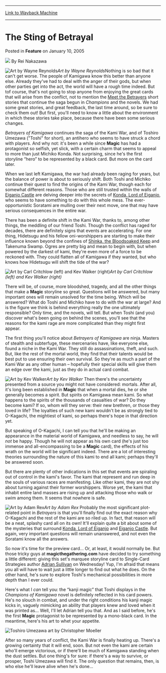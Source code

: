 
---
[Link to Wayback Machine](https://web.archive.org/web/20210429043146/https://magic.wizards.com/en/articles/archive/feature/sting-betrayal-2005-01-10)

[_metadata_:author]:- "Rei Nakazawa"
[_metadata_:description]:- "Art by Wayne ReynoldsNothing is so bad that it can't get worse. The people of Kamigawa know this better than anyone else. Already they've had to deal with the anger of their gods, but when other parties get into the act, the world will have a rough time indeed. But tof course, that's not going to stop anyone from enjoying the great cards that will arise from the conflict, not"
[_metadata_:generator]:- "Drupal 7 (http://drupal.org)"
[_metadata_:node]:- "631401"
[_metadata_:publish_date]:- "2005-01-10"
[_metadata_:source]:- "div-main-content"
[_metadata_:title]:- "The Sting of Betrayal"
[_metadata_:wayback_capture_timestamp]:- "2021-04-29 04:31:46"
[_metadata_:wayback_raw_url]:- "https://web.archive.org/web/20210429043146id_/https://magic.wizards.com/en/articles/archive/feature/sting-betrayal-2005-01-10"
[_metadata_:wayback_url]:- "https://magic.wizards.com/en/articles/archive/feature/sting-betrayal-2005-01-10"
---


The Sting of Betrayal
=====================



 Posted in **Feature**
 on January 10, 2005 






![](https://media.magic.wizards.com/styles/auth_small/public/images/person/authorpic_reinakazawa.jpg)
By Rei Nakazawa











![Art by Wayne Reynolds](https://media.magic.wizards.com/image_legacy_migration/magic/images/mtgcom/fcpics/features/246_1.jpg)*Art by Wayne Reynolds*Nothing is so bad that it can't get worse. The people of Kamigawa know this better than anyone else. Already they've had to deal with the anger of their gods, but when other parties get into the act, the world will have a rough time indeed. But tof course, that's not going to stop anyone from enjoying the great cards that will arise from the conflict, not to mention the [Meet the Betrayers](http://archive.wizards.com/magic/displayexpansion.asp?set=bok&amp;page=1&amp;lang=en&amp;cmp=ILC-MTGCOMURL) short stories that continue the saga begun in *Champions* and the novels. We had some great stories, and great feedback, the last time around, so be sure to check them out! But first, you'll need to know a little about the environment in which these stories take place, because there have been some serious changes.


*Betrayers of Kamigawa* continues the saga of the Kami War, and of Toshiro Umezawa ("Toshi" for short), an antihero who seems to have struck a chord with players. And why not: it's been a while since **Magic** has had a protagonist so selfish, yet slick, with a certain charm that seems to appeal to more than just Michiko Konda. Not surprising, since he's the first storyline “hero” to be represented by a black card. But more on the card later.

 When we last left Kamigawa, the war had already been raging for years, but the balance of power is about to seriously shift. Both Toshi and Michiko continue their quest to find the origins of the Kami War, though each for somewhat different reasons. Those who are still trusted within the walls of [Eiganjo Castle](http://gatherer.wizards.com/Pages/Card/Details.aspx?name=Eiganjo+Castle) are delving deeper into the secrets of [Konda, Lord of Eiganjo](http://gatherer.wizards.com/Pages/Card/Details.aspx?&name=Konda%252C%2BLord%2Bof%2BEiganjo), who seems to have something to do with this whole mess. The ever-opportunistic Soratami are mulling over their next move, one that may have serious consequences in the entire war.

There has been a definite shift in the Kami War, thanks to, among other things, the meddling of our friend Toshi. Though the conflict has raged for decades, there are definitely signs that events are accelerating. For one thing, Hidetsugu and his fellow oni-worshippers are starting to make their influence known beyond the confines of [Shinka, the Bloodsoaked Keep](http://gatherer.wizards.com/Pages/Card/Details.aspx?&name=Shinka%252C%2Bthe%2BBloodsoaked%2BKeep) and Takenuma Swamp. Ogres are pretty big and mean to begin with, but when powered by the darkest of kami, they're even more of a force to be reckoned with. They could flatten all of Kamigawa if they wanted, but who knows how Hidetsugu will shift the tide of the war?


![Art by Carl Critchlow (left) and Kev Walker (right)](https://media.magic.wizards.com/image_legacy_migration/magic/images/mtgcom/fcpics/features/246_2.jpg)*Art by Carl Critchlow (left) and Kev Walker (right)*

There will be, of course, more bloodshed, tragedy, and all the other things that make a **Magic** storyline so great. Questions will be answered, but many important ones will remain unsolved for the time being. Which will be answered? What do Toshi and Michiko have to do with the war at large? And is the figure we think is behind everything really the one ultimately responsible? Only time, and the novels, will tell. But when Toshi (and you) discover what's been going on behind the scenes, you'll see that the reasons for the kami rage are more complicated than they might first appear.

 The first thing you'll notice about *Betrayers of Kamigawa* are ninja. Masters of stealth and subterfuge, these mercenaries have, like everyone else, found a niche in the Kami War. They still do assassinations, theft, and such. But, like the rest of the mortal world, they find that their talents would be best put to use ensuring their own survival. So they're as much a part of the Kami War as any other human – hopefully their special skills will give them an edge over the kami, just as they do in actual card combat.

![Art by Kev Walker](https://media.magic.wizards.com/image_legacy_migration/magic/images/mtgcom/fcpics/features/246_3.jpg)*Art by Kev Walker* Then there's the uncertainty presented from a source you might not have considered: mortals. After all, it's long been established in **Magic** that when a mortal dies, he or she generally becomes a spirit. But spirits on Kamigawa mean kami. So what happens to the spirits of the thousands of casualties of war? Do they become kami? If so, whom will they serve: their new brethren, or those they loved in life? The loyalties of such new kami wouldn't be as strongly tied to O-Kagachi, the mightiest of kami, so perhaps there's hope in that direction yet.

 But speaking of O-Kagachi, I can tell you that he'll be making an appearance in the material world of Kamigawa, and needless to say, he will *not* be happy. Though he will not appear as his own card (he's just too immense and all-encompassing to be a **Magic** card), the effects of his wrath on the world will be significant indeed. There are a lot of interesting theories surrounding the nature of this kami to end all kami; perhaps they'll be answered soon.

 But there are plenty of other indications in this set that events are spiraling out of control in the kami's favor. The kami that represent and run deep in the souls of various races are manifesting. Like other kami, they are not shy about turning against their former worshippers. Worse yet, the kami that inhabit entire land masses are rising up and attacking those who walk or swim among them. It seems that nowhere is safe.

![Art by Adam Rex](https://media.magic.wizards.com/image_legacy_migration/magic/images/mtgcom/fcpics/features/246_4.jpg)*Art by Adam Rex* Probably the most significant plot-related point in *Betrayers* is that you'll finally find out the exact reason why O-Kagachi and the rest of the kami are so riled up. In fact, that reason will be a neat, splashy card all on its own! It'll explain quite a bit about some of the mysteries that surround [Konda, Lord of Eiganjo](http://gatherer.wizards.com/Pages/Card/Details.aspx?&name=Konda%252C%2BLord%2Bof%2BEiganjo) and [Eiganjo Castle](http://gatherer.wizards.com/Pages/Card/Details.aspx?name=Eiganjo+Castle). But again, very important questions will remain unanswered, and not even the Soratami know all the answers.

 So now it's time for the preview card… Or, at least, it would normally be. But those tricky guys at **magicthegathering.com** have decided to try something a little different: giving this set's marquee storyline card to Single-Card Strategies author [Adrian Sullivan](http://archive.wizards.com/default.asp?x=mtgcom/authorarchive&amp;author=AdrianSullivan) on Wednesday! Yup, I'm afraid that means you all will have to wait just a little longer to find out what he does. On the other hand, he's sure to explore Toshi's mechanical possibilities in more depth than I ever could.

 Here's what I *can* tell you: the “kanji magic” that Toshi displays in the *Champions of Kamigawa* novel is definitely reflected in his card powers. He's no slouch in combat, and under the right conditions his kanji magic kicks in, vaguely mimicking an ability that players knew and loved when it was printed as… Well, I'll let Adrian tell you that. And as I said before, he's the first **Magic** protagonist to be represented by a mono-black card. In the meantime, here's his art to whet your appetite.

![Toshiro Umezawa art by Christopher Moeller](https://media.magic.wizards.com/image_legacy_migration/magic/images/mtgcom/fcpics/features/246_5.jpg)

 After so many years of conflict, the Kami War is finally heating up. There's a growing certainty that it will end, soon. But not even the kami are certain who'll emerge victorious, or if there'll be much of Kamigawa standing when the dust settles. But one thing's for sure: if there's a way to survive, or prosper, Toshi Umezawa will find it. The only question that remains, then, is who else he'll leave alive when he's done…







